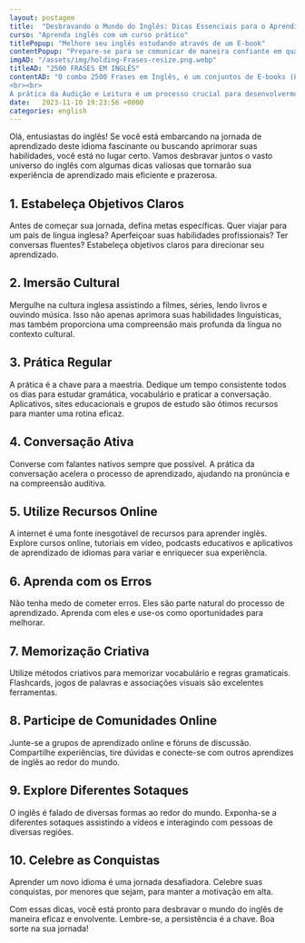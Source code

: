 ```yaml
---
layout: postagem
title:  "Desbravando o Mundo do Inglês: Dicas Essenciais para o Aprendizado Eficiente"
curso: "Aprenda inglês com um curso prático"
titlePopup: "Melhore seu inglês estudando através de um E-book"
contentPopup: "Prepare-se para se comunicar de maneira confiante em qualquer situação! Adquira agora o E-book e desbrave as 2500 frases mais usadas no cotidiano em inglês."
imgAD: "/assets/img/holding-Frases-resize.png.webp"
titleAD: "2500 FRASES EM INGLÊS"
contentAD: "O combo 2500 Frases em Inglês, é um conjuntos de E-books (Livros Digitais) em inglês repletos de frases em Inglês com tradução e áudios. Frases que são bem usadas no dia a dia , destinados à você que precisa estudar e praticar inglês diariamente.
<br><br>
A prática da Audição e Leitura é um processo crucial para desenvolvermos a fluência no Inglês e estes E-books te auxiliarão exatamente neste ponto, possibilitando um enorme resultado na língua inglesa aos seus leitores."
date:   2023-11-10 19:23:56 +0000
categories: english
---
```


Olá, entusiastas do inglês! Se você está embarcando na jornada de aprendizado deste idioma fascinante ou buscando aprimorar suas habilidades, você está no lugar certo. Vamos desbravar juntos o vasto universo do inglês com algumas dicas valiosas que tornarão sua experiência de aprendizado mais eficiente e prazerosa.

## 1. Estabeleça Objetivos Claros
Antes de começar sua jornada, defina metas específicas. Quer viajar para um país de língua inglesa? Aperfeiçoar suas habilidades profissionais? Ter conversas fluentes? Estabeleça objetivos claros para direcionar seu aprendizado.

## 2. Imersão Cultural
Mergulhe na cultura inglesa assistindo a filmes, séries, lendo livros e ouvindo música. Isso não apenas aprimora suas habilidades linguísticas, mas também proporciona uma compreensão mais profunda da língua no contexto cultural.

## 3. Prática Regular
A prática é a chave para a maestria. Dedique um tempo consistente todos os dias para estudar gramática, vocabulário e praticar a conversação. Aplicativos, sites educacionais e grupos de estudo são ótimos recursos para manter uma rotina eficaz.

## 4. Conversação Ativa
Converse com falantes nativos sempre que possível. A prática da conversação acelera o processo de aprendizado, ajudando na pronúncia e na compreensão auditiva.

## 5. Utilize Recursos Online
A internet é uma fonte inesgotável de recursos para aprender inglês. Explore cursos online, tutoriais em vídeo, podcasts educativos e aplicativos de aprendizado de idiomas para variar e enriquecer sua experiência.

## 6. Aprenda com os Erros
Não tenha medo de cometer erros. Eles são parte natural do processo de aprendizado. Aprenda com eles e use-os como oportunidades para melhorar.

## 7. Memorização Criativa
Utilize métodos criativos para memorizar vocabulário e regras gramaticais. Flashcards, jogos de palavras e associações visuais são excelentes ferramentas.

## 8. Participe de Comunidades Online
Junte-se a grupos de aprendizado online e fóruns de discussão. Compartilhe experiências, tire dúvidas e conecte-se com outros aprendizes de inglês ao redor do mundo.

## 9. Explore Diferentes Sotaques
O inglês é falado de diversas formas ao redor do mundo. Exponha-se a diferentes sotaques assistindo a vídeos e interagindo com pessoas de diversas regiões.

## 10. Celebre as Conquistas
Aprender um novo idioma é uma jornada desafiadora. Celebre suas conquistas, por menores que sejam, para manter a motivação em alta.

Com essas dicas, você está pronto para desbravar o mundo do inglês de maneira eficaz e envolvente. Lembre-se, a persistência é a chave. Boa sorte na sua jornada!
